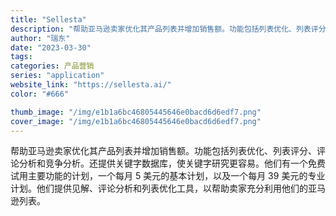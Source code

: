 ```yaml
---
title: "Sellesta"
description: "帮助亚马逊卖家优化其产品列表并增加销售额。功能包括列表优化、列表评分、评论分析和竞争分析。还提供关键字数据库，使关键字研"
author: "瑞东"
date: "2023-03-30"
tags:
categories: 产品营销
series: "application"
website_link: "https://sellesta.ai/"
color: "#666"

thumb_image: "/img/e1b1a6bc46805445646e0bacd6d6edf7.png"
cover_image: "/img/e1b1a6bc46805445646e0bacd6d6edf7.png"
---
```


帮助亚马逊卖家优化其产品列表并增加销售额。功能包括列表优化、列表评分、评论分析和竞争分析。还提供关键字数据库，使关键字研究更容易。他们有一个免费试用主要功能的计划，一个每月 5 美元的基本计划，以及一个每月 39 美元的专业计划。他们提供见解、评论分析和列表优化工具，以帮助卖家充分利用他们的亚马逊列表。